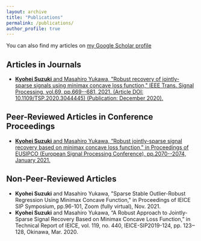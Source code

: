 ```yaml
---
layout: archive
title: "Publications"
permalink: /publications/
author_profile: true
---
```


<!-- {% if author.googlescholar %}
  You can also find my articles on <u><a href="{{author.googlescholar}}">my Google Scholar profile</a>.</u>
{% endif %} -->

<!-- {% include base_path %}

{% for post in site.publications reversed %}
  {% include archive-single.html %}
{% endfor %} -->

You can also find my articles on [my Google Scholar profile](https://scholar.google.com/citations?user=ziuCr6QAAAAJ&hl=ja&oi=sra) 


## Articles in Journals
* [<b>Kyohei Suzuki</b> and Masahiro Yukawa, "Robust recovery of jointly-sparse signals using minimax concave loss function," IEEE Trans. Signal Processing, vol.69, pp.669--681, 2021. (Article DOI: 10.1109/TSP.2020.3044445) (Publication: December 2020).](https://ieeexplore.ieee.org/document/9296314)

## Peer-Reviewed Articles in Conference Proceedings
* [<b>Kyohei Suzuki</b> and Masahiro Yukawa, “Robust jointly-sparse signal recovery based on minimax concave loss function," in Proceedings of EUSIPCO (European Signal Processing Conference), pp.2070--2074, January 2021.](https://ieeexplore.ieee.org/document/9287635)

## Non-Peer-Reviewed Articles
* <b>Kyohei Suzuki</b> and Masahiro Yukawa, "Sparse Stable Outlier-Robust Regression Using Minimax Concave Function," in Proceedings of IEICE SIP Symposium, pp.96-101, Zoom (fully virtual), Nov. 2021.
* <b>Kyohei Suzuki</b> and Masahiro Yukawa, “A Robust Approach to Jointly-Sparse Signal Recovery Based on Minimax Concave Loss Function,” in Technical Report of IEICE, vol. 119, no. 440, IEICE-SIP2019-124, pp. 123‒128, Okinawa, Mar. 2020.